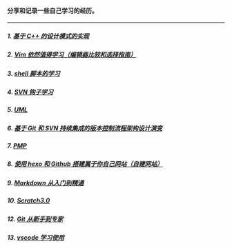 #### 分享和记录一些自己学习的经历。

---

##### 1. [基于 C++ 的设计模式的实现](/design_pattern)

##### 2. [Vim 依然值得学习（编辑器比较和选择指南）](/vim_the_powerful_editor_you_need/README.md)

##### 3. [shell 脚本的学习](/shell)

##### 4. [SVN 钩子学习](/svn_hooks)

##### 5. [UML](/UML)

##### 6. [基于 Git 和 SVN 持续集成的版本控制流程架构设计演变](/version_flow_of_CI_on_git_and_svn)

##### 7. [PMP](/PMP)

##### 8. [使用 hexo 和 Github 搭建属于你自己网站（自建网站）](/use_hexo_with_github_create_yourwebsit/README.md)

##### 9. [Markdown 从入门到精通](/markdown_from_entry_to_mastery/README.md)

##### 10. [Scratch3.0](/Scratch3.0)

##### 12. [Git 从新手到专家](/git_From_novice_to_master-print/README.md)

##### 13. [vscode 学习使用](/vxcode)





